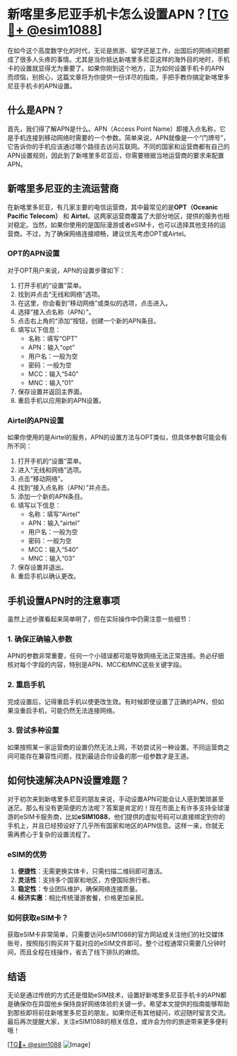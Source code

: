# 新喀里多尼亚手机卡怎么设置APN？[[TG💪+ @esim1088](https://t.me/s/esim1088)]

在如今这个高度数字化的时代，无论是旅游、留学还是工作，出国后的网络问题都成了很多人头疼的事情。尤其是当你抵达新喀里多尼亚这样的海外目的地时，手机卡的设置就显得尤为重要了。如果你刚到这个地方，正为如何设置手机卡的APN而烦恼，别担心，这篇文章将为你提供一份详尽的指南，手把手教你搞定新喀里多尼亚手机卡的APN设置。

## 什么是APN？

首先，我们得了解APN是什么。APN（Access Point Name）即接入点名称，它是手机连接到移动网络时需要的一个参数。简单来说，APN就像是一个“门牌号”，它告诉你的手机应该通过哪个路径去访问互联网。不同的国家和运营商都有自己的APN设置规则，因此到了新喀里多尼亚后，你需要根据当地运营商的要求来配置APN。

## 新喀里多尼亚的主流运营商

在新喀里多尼亚，有几家主要的电信运营商，其中最常见的是**OPT（Oceanic Pacific Telecom）** 和 **Airtel**。这两家运营商覆盖了大部分地区，提供的服务也相对稳定。当然，如果你使用的是国际漫游或者eSIM卡，也可以选择其他支持的运营商。不过，为了确保网络连接顺畅，建议优先考虑OPT或Airtel。

### OPT的APN设置

对于OPT用户来说，APN的设置步骤如下：

1. 打开手机的“设置”菜单。
2. 找到并点击“无线和网络”选项。
3. 在这里，你会看到“移动网络”或类似的选项，点击进入。
4. 选择“接入点名称（APN）”。
5. 点击右上角的“添加”按钮，创建一个新的APN条目。
6. 填写以下信息：
   - 名称：填写“OPT”
   - APN：输入“opt”
   - 用户名：一般为空
   - 密码：一般为空
   - MCC：输入“540”
   - MNC：输入“01”
7. 保存设置并返回主界面。
8. 重启手机以应用新的APN设置。

### Airtel的APN设置

如果你使用的是Airtel的服务，APN的设置方法与OPT类似，但具体参数可能会有所不同：

1. 打开手机的“设置”菜单。
2. 进入“无线和网络”选项。
3. 点击“移动网络”。
4. 找到“接入点名称（APN）”并点击。
5. 添加一个新的APN条目。
6. 填写以下信息：
   - 名称：填写“Airtel”
   - APN：输入“airtel”
   - 用户名：一般为空
   - 密码：一般为空
   - MCC：输入“540”
   - MNC：输入“03”
7. 保存设置并退出。
8. 重启手机以确认更改。

## 手机设置APN时的注意事项

虽然上述步骤看起来简单明了，但在实际操作中仍需注意一些细节：

### 1. 确保正确输入参数
APN的参数非常重要，任何一个小错误都可能导致网络无法正常连接。务必仔细核对每个字段的内容，特别是APN、MCC和MNC这些关键字段。

### 2. 重启手机
完成设置后，记得重启手机以使更改生效。有时候即使设置了正确的APN，但如果没重启手机，可能仍然无法连接网络。

### 3. 尝试多种设置
如果按照某一家运营商的设置仍然无法上网，不妨尝试另一种设置。不同运营商之间可能存在兼容性问题，找到最适合你设备的那一组参数才是王道。

## 如何快速解决APN设置难题？

对于初次来到新喀里多尼亚的朋友来说，手动设置APN可能会让人感到繁琐甚至迷茫。那么有没有更简便的方法呢？答案是肯定的！现在市面上有许多支持全球漫游的eSIM卡服务商，比如**eSIM1088**，他们提供的虚拟号码可以直接绑定到你的手机上，并且已经预设好了几乎所有国家和地区的APN信息。这样一来，你就无需再费心于复杂的设置流程了。

### eSIM的优势

1. **便捷性**：无需更换实体卡，只需扫描二维码即可激活。
2. **灵活性**：支持多个国家和地区，方便国际旅行者。
3. **稳定性**：专业团队维护，确保网络连接质量。
4. **经济实惠**：相比传统漫游套餐，价格更加亲民。

### 如何获取eSIM卡？

获取eSIM卡非常简单，只需要访问eSIM1088的官方网站或关注他们的社交媒体账号，按照指引购买并下载对应的eSIM文件即可。整个过程通常只需要几分钟时间，而且全程在线操作，省去了线下排队的麻烦。

## 结语

无论是通过传统的方式还是借助eSIM技术，设置好新喀里多尼亚手机卡的APN都是确保你在异国他乡保持良好网络体验的关键一步。希望本文提供的指南能够帮助到那些即将前往新喀里多尼亚的朋友。如果你还有其他疑问，欢迎随时留言交流。最后再次提醒大家，关注eSIM1088的相关信息，或许会为你的旅途带来更多便利哦！

[[TG💪+ @esim1088](https://t.me/s/esim1088) ![Image](https://i.postimg.cc/4NQfJmqS/Snipaste-2025-05-13-00-14-12.png)]